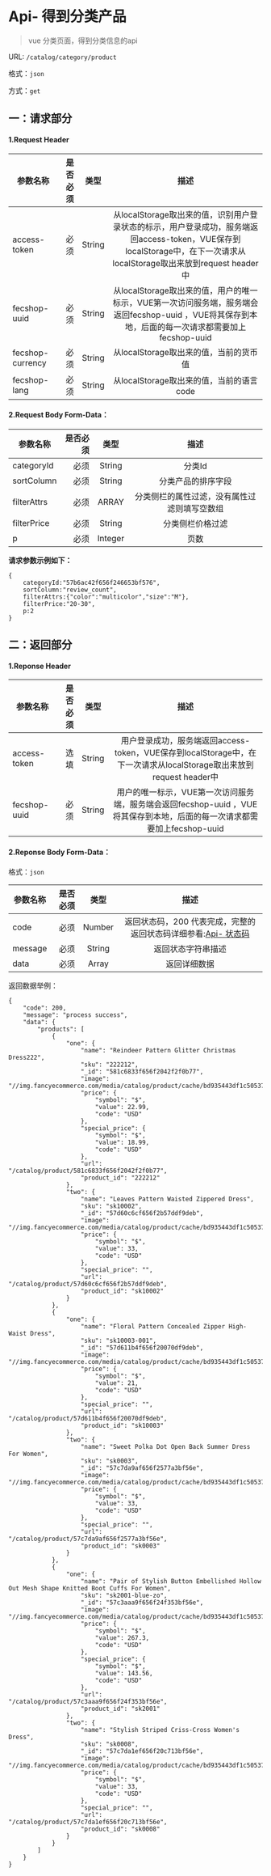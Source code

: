 Api- 得到分类产品
================

> vue 分类页面，得到分类信息的api



URL: `/catalog/category/product`

格式：`json`

方式：`get`


一：请求部分
---------

#### 1.Request Header


| 参数名称          | 是否必须    |  类型        |  描述     |
| ------------------| -----:      | :----:       |:----:     |
| access-token      | 必须        |   String     | 从localStorage取出来的值，识别用户登录状态的标示，用户登录成功，服务端返回access-token，VUE保存到localStorage中，在下一次请求从localStorage取出来放到request header中   |
| fecshop-uuid      | 必须        |   String     | 从localStorage取出来的值，用户的唯一标示，VUE第一次访问服务端，服务端会返回fecshop-uuid ，VUE将其保存到本地，后面的每一次请求都需要加上fecshop-uuid    |
| fecshop-currency  | 必须        |   String     | 从localStorage取出来的值，当前的货币值  |
| fecshop-lang      | 必须        |   String     | 从localStorage取出来的值，当前的语言code  |


#### 2.Request Body Form-Data：


| 参数名称        | 是否必须    |  类型       |  描述     |
| ----------------| -----:      | :----:      |:----:     |
| categoryId      | 必须        |   String     | 分类Id    |
| sortColumn      | 必须        |   String     | 分类产品的排序字段   |
| filterAttrs     | 必须        |   ARRAY      | 分类侧栏的属性过滤，没有属性过滤则填写空数组   |
| filterPrice     | 必须        |   String     | 分类侧栏价格过滤     |
| p               | 必须        |   Integer    | 页数  |

**请求参数示例如下：**

```
{
    categoryId:"57b6ac42f656f246653bf576",
    sortColumn:"review_count",
    filterAttrs:{"color":"multicolor","size":"M"},
    filterPrice:"20-30",
    p:2
}
```

二：返回部分
----------

#### 1.Reponse Header

| 参数名称          | 是否必须    |  类型        |  描述     |
| ------------------| -----:      | :----:       |:----:     |
| access-token      | 选填        |   String     | 用户登录成功，服务端返回access-token，VUE保存到localStorage中，在下一次请求从localStorage取出来放到request header中   |
| fecshop-uuid      | 必须        |   String     | 用户的唯一标示，VUE第一次访问服务端，服务端会返回fecshop-uuid ，VUE将其保存到本地，后面的每一次请求都需要加上fecshop-uuid    |

#### 2.Reponse Body Form-Data：

格式：`json`

| 参数名称        | 是否必须    |  类型       |  描述        |
| ----------------| -----:      | :----:      |:----:        | 
| code            | 必须        |   Number    | 返回状态码，200 代表完成，完整的返回状态码详细参看:[Api- 状态码](fecshop-server-return-code.md) |
| message         | 必须        |   String    | 返回状态字符串描述  |
| data            | 必须        |   Array     | 返回详细数据        |

返回数据举例：

```
{
    "code": 200,
    "message": "process success",
    "data": {
        "products": [
            {
                "one": {
                    "name": "Reindeer Pattern Glitter Christmas Dress222",
                    "sku": "222212",
                    "_id": "581c6833f656f2042f2f0b77",
                    "image": "//img.fancyecommerce.com/media/catalog/product/cache/bd935443df1c50537d4edaab4af5d446/296/0/2/01/20161024170457_10036.jpg",
                    "price": {
                        "symbol": "$",
                        "value": 22.99,
                        "code": "USD"
                    },
                    "special_price": {
                        "symbol": "$",
                        "value": 18.99,
                        "code": "USD"
                    },
                    "url": "/catalog/product/581c6833f656f2042f2f0b77",
                    "product_id": "222212"
                },
                "two": {
                    "name": "Leaves Pattern Waisted Zippered Dress",
                    "sku": "sk10002",
                    "_id": "57d60c6cf656f2b57ddf9deb",
                    "image": "//img.fancyecommerce.com/media/catalog/product/cache/bd935443df1c50537d4edaab4af5d446/296/0/2/01/20160723113745_77121.jpg",
                    "price": {
                        "symbol": "$",
                        "value": 33,
                        "code": "USD"
                    },
                    "special_price": "",
                    "url": "/catalog/product/57d60c6cf656f2b57ddf9deb",
                    "product_id": "sk10002"
                }
            },
            {
                "one": {
                    "name": "Floral Pattern Concealed Zipper High-Waist Dress",
                    "sku": "sk10003-001",
                    "_id": "57d611b4f656f20070df9deb",
                    "image": "//img.fancyecommerce.com/media/catalog/product/cache/bd935443df1c50537d4edaab4af5d446/296/0/2/01/20160617104826_51885.jpg",
                    "price": {
                        "symbol": "$",
                        "value": 21,
                        "code": "USD"
                    },
                    "special_price": "",
                    "url": "/catalog/product/57d611b4f656f20070df9deb",
                    "product_id": "sk10003"
                },
                "two": {
                    "name": "Sweet Polka Dot Open Back Summer Dress For Women",
                    "sku": "sk0003",
                    "_id": "57c7da9af656f2577a3bf56e",
                    "image": "//img.fancyecommerce.com/media/catalog/product/cache/bd935443df1c50537d4edaab4af5d446/296/0/2/01/20160804090311_12690.jpg",
                    "price": {
                        "symbol": "$",
                        "value": 33,
                        "code": "USD"
                    },
                    "special_price": "",
                    "url": "/catalog/product/57c7da9af656f2577a3bf56e",
                    "product_id": "sk0003"
                }
            },
            {
                "one": {
                    "name": "Pair of Stylish Button Embellished Hollow Out Mesh Shape Knitted Boot Cuffs For Women",
                    "sku": "sk2001-blue-zo",
                    "_id": "57c3aaa9f656f24f353bf56e",
                    "image": "//img.fancyecommerce.com/media/catalog/product/cache/bd935443df1c50537d4edaab4af5d446/296/0/2/01/20160722142719_52348.jpg",
                    "price": {
                        "symbol": "$",
                        "value": 267.3,
                        "code": "USD"
                    },
                    "special_price": {
                        "symbol": "$",
                        "value": 143.56,
                        "code": "USD"
                    },
                    "url": "/catalog/product/57c3aaa9f656f24f353bf56e",
                    "product_id": "sk2001"
                },
                "two": {
                    "name": "Stylish Striped Criss-Cross Women's Dress",
                    "sku": "sk0008",
                    "_id": "57c7da1ef656f20c713bf56e",
                    "image": "//img.fancyecommerce.com/media/catalog/product/cache/bd935443df1c50537d4edaab4af5d446/296/0/2/01/20160810112221_81491.jpg",
                    "price": {
                        "symbol": "$",
                        "value": 33,
                        "code": "USD"
                    },
                    "special_price": "",
                    "url": "/catalog/product/57c7da1ef656f20c713bf56e",
                    "product_id": "sk0008"
                }
            }
        ]
    }
}

```